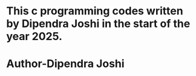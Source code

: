 # This c programming codes written by Dipendra Joshi in the start of the year 2025.
# Author-Dipendra Joshi
